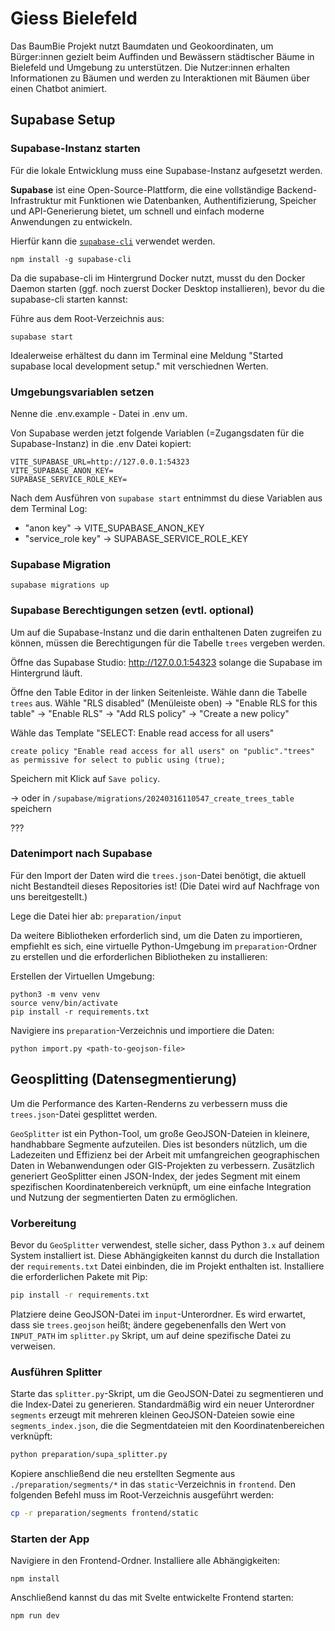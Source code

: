 # Giess Bielefeld

Das BaumBie Projekt nutzt Baumdaten und Geokoordinaten, um Bürger:innen gezielt beim Auffinden und Bewässern städtischer Bäume in Bielefeld und Umgebung zu unterstützen. Die Nutzer:innen erhalten Informationen zu Bäumen und werden zu Interaktionen mit Bäumen über einen Chatbot animiert. 

## Supabase Setup

### Supabase-Instanz starten

Für die lokale Entwicklung muss eine Supabase-Instanz aufgesetzt werden.

**Supabase** ist eine Open-Source-Plattform, die eine vollständige Backend-Infrastruktur mit Funktionen wie Datenbanken, Authentifizierung, Speicher und API-Generierung bietet, um schnell und einfach moderne Anwendungen zu entwickeln.

Hierfür kann die [`supabase-cli`](https://supabase.com/docs/guides/cli) verwendet werden.

```
npm install -g supabase-cli
```

Da die supabase-cli im Hintergrund Docker nutzt, musst du den Docker Daemon starten (ggf. noch zuerst Docker Desktop installieren), bevor du die supabase-cli starten kannst:

Führe aus dem Root-Verzeichnis aus: 

```
supabase start
```

Idealerweise erhältest du dann im Terminal eine Meldung "Started supabase local development setup." mit verschiednen Werten.


### Umgebungsvariablen setzen

Nenne die .env.example - Datei in .env um. 

Von Supabase werden jetzt folgende Variablen (=Zugangsdaten für die Supabase-Instanz) in die .env Datei kopiert: 
```
VITE_SUPABASE_URL=http://127.0.0.1:54323
VITE_SUPABASE_ANON_KEY=
SUPABASE_SERVICE_ROLE_KEY=
```

Nach dem Ausführen von `supabase start` entnimmst du diese Variablen aus dem Terminal Log:
- "anon key" -> VITE_SUPABASE_ANON_KEY
- "service_role key" -> SUPABASE_SERVICE_ROLE_KEY


### Supabase Migration

```
supabase migrations up
```


### Supabase Berechtigungen setzen (evtl. optional)

Um auf die Supabase-Instanz und die darin enthaltenen Daten zugreifen zu können, müssen die Berechtigungen für die Tabelle `trees` vergeben werden.

Öffne das Supabase Studio:  http://127.0.0.1:54323 solange die Supabase im Hintergrund läuft. 

Öffne den Table Editor in der linken Seitenleiste. Wähle dann die Tabelle `trees` aus.
Wähle "RLS disabled" (Menüleiste oben) -> "Enable RLS for this table" -> "Enable RLS" -> "Add RLS policy" -> "Create a new policy"

Wähle das Template "SELECT: Enable read access for all users" 

```
create policy "Enable read access for all users" on "public"."trees" as permissive for select to public using (true);
```

Speichern mit Klick auf `Save policy`.

-> oder in `/supabase/migrations/20240316110547_create_trees_table` speichern

???

### Datenimport nach Supabase 

Für den Import der Daten wird die `trees.json`-Datei benötigt, die aktuell nicht Bestandteil dieses Repositories ist! (Die Datei wird auf Nachfrage von uns bereitgestellt.)

Lege die Datei hier ab: `preparation/input`

Da weitere Bibliotheken erforderlich sind, um die Daten zu importieren, empfiehlt es sich, eine virtuelle Python-Umgebung im `preparation`-Ordner zu erstellen und die erforderlichen Bibliotheken zu installieren:

Erstellen der Virtuellen Umgebung: 

```
python3 -m venv venv
source venv/bin/activate
pip install -r requirements.txt
```

Navigiere ins `preparation`-Verzeichnis und importiere die Daten: 

```
python import.py <path-to-geojson-file>
```

## Geosplitting (Datensegmentierung)

Um die Performance des Karten-Renderns zu verbessern muss die `trees.json`-Datei gesplittet werden.

`GeoSplitter` ist ein Python-Tool, um große GeoJSON-Dateien in kleinere, handhabbare Segmente aufzuteilen. Dies ist besonders nützlich, um die Ladezeiten und Effizienz bei der Arbeit mit umfangreichen geographischen Daten in Webanwendungen oder GIS-Projekten zu verbessern. Zusätzlich generiert GeoSplitter einen JSON-Index, der jedes Segment mit einem spezifischen Koordinatenbereich verknüpft, um eine einfache Integration und Nutzung der segmentierten Daten zu ermöglichen.

### Vorbereitung

Bevor du `GeoSplitter` verwendest, stelle sicher, dass Python `3.x` auf deinem System installiert ist.
Diese Abhängigkeiten kannst du durch die Installation der `requirements.txt` Datei einbinden, die im Projekt enthalten ist. Installiere die erforderlichen Pakete mit Pip:

```bash
pip install -r requirements.txt
```

Platziere deine GeoJSON-Datei im `input`-Unterordner. Es wird erwartet, dass sie `trees.geojson` heißt; ändere gegebenenfalls den Wert von `INPUT_PATH` im `splitter.py` Skript, um auf deine spezifische Datei zu verweisen.


### Ausführen Splitter

Starte das `splitter.py`-Skript, um die GeoJSON-Datei zu segmentieren und die Index-Datei zu generieren. Standardmäßig wird ein neuer Unterordner `segments` erzeugt mit mehreren kleinen GeoJSON-Dateien sowie eine `segments_index.json`, die die Segmentdateien mit den Koordinatenbereichen verknüpft:

```bash
python preparation/supa_splitter.py
```

Kopiere anschließend die neu erstellten Segmente aus `./preparation/segments/*` in das `static`-Verzeichnis in `frontend`. Den folgenden Befehl muss im Root-Verzeichnis ausgeführt werden:

```bash
cp -r preparation/segments frontend/static
```


### Starten der App

Navigiere in den Frontend-Ordner. Installiere alle Abhängigkeiten: 

```
npm install
```

Anschließend kannst du das mit Svelte entwickelte Frontend starten:

```
npm run dev
```

